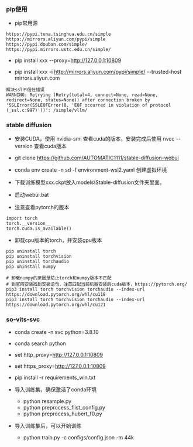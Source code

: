 ### pip使用

- pip常用源
```
https://pypi.tuna.tsinghua.edu.cn/simple
https://mirrors.aliyun.com/pypi/simple
https://pypi.douban.com/simple/
https://pypi.mirrors.ustc.edu.cn/simple/
```

- pip install xxx --proxy=http://127.0.0.1:10809

- pip install xxx -i http://mirrors.aliyun.com/pypi/simple/ --trusted-host mirrors.aliyun.com
```
解决ssl不信任错误
WARNING: Retrying (Retry(total=4, connect=None, read=None, redirect=None, status=None)) after connection broken by 'SSLError(SSLEOFError(8, 'EOF occurred in violation of protocol (_ssl.c:997)'))': /simple/vllm/
```

### stable diffusion

- 安装CUDA，使用 nvidia-smi 查看cuda的版本，安装完成后使用 nvcc --version 查看cuda版本
- git clone https://github.com/AUTOMATIC1111/stable-diffusion-webui
- conda env create -n sd -f environment-wsl2.yaml 创建虚拟环境
- 下载训练模型xxx.ckpt放入models\Stable-diffusion文件夹里面。
- 启动webui.bat

- 注意查看pytorch的版本

```
import torch
torch.__version__
torch.cuda.is_available()
```

- 卸载cpu版本的torch，并安装gpu版本

```
pip uninstall torch
pip uninstall torchvision
pip uninstall torchaudio
pip uninstall numpy

# 卸载numpy的原因是防止torch和numpy版本不匹配
# 到官网安装找到安装语句，注意匹配当前机器安装的cuda版本，https://pytorch.org/
pip3 install torch torchvision torchaudio --index-url https://download.pytorch.org/whl/cu118
pip3 install torch torchvision torchaudio --index-url https://download.pytorch.org/whl/cu121
```

### so-vits-svc

- conda create -n svc python=3.8.10
- conda search python
- set http_proxy=http://127.0.0.1:10809
- set https_proxy=http://127.0.0.1:10809
- pip install -r requirements_win.txt

- 导入训练集，确保激活了conda环境
    - python resample.py
    - python preprocess_flist_config.py
    - python preprocess_hubert_f0.py

- 导入训练集后，可以开始训练
    - python train.py -c configs/config.json -m 44k